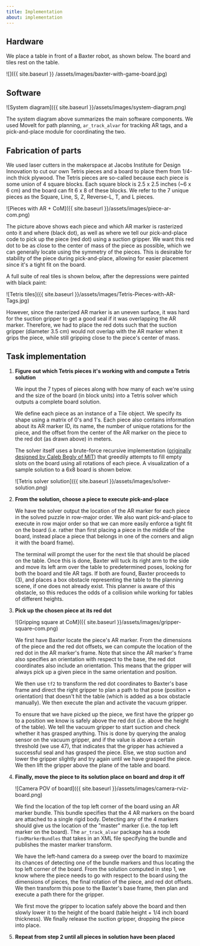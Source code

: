 ```yaml
---
title: Implementation
about: implementation
---
```

<!--(a) Describe any hardware you used or built. Illustrate with pictures and diagrams. (b) What parts did you use to build your solution? (c) Describe any software you wrote in detail. Illustrate with diagrams, flow charts, and/or other appropriate visuals. This includes launch files, URDFs, etc. (d) How does your complete system work? Describe each step.-->

## Hardware
We place a table in front of a Baxter robot, as shown below.
The board and tiles rest on the table.

![]({{ site.baseurl }} /assets/images/baxter-with-game-board.jpg)

## Software

![System diagram]({{ site.baseurl }}/assets/images/system-diagram.png)

The system diagram above summarizes the main software components.
We used MoveIt for path planning, `ar_track_alvar` for tracking AR tags, and a pick-and-place module for coordinating the two.

## Fabrication of parts
We used laser cutters in the makerspace at Jacobs Institute for Design Innovation to cut our own Tetris pieces and a board to place them from 1/4-inch thick plywood. The Tetris pieces are so-called because each piece is some union of 4 square blocks. Each square block is 2.5 x 2.5 inches (~6 x 6 cm) and the board can fit 6 x 8 of these blocks. We refer to the 7 unique pieces as the Square, Line, S, Z, Reverse-L, T, and L pieces.

![Pieces with AR + CoM]({{ site.baseurl }}/assets/images/piece-ar-com.png)

The picture above shows each piece and which AR marker is rasterized onto it and where (black dot), as well as where we tell our pick-and-place code to pick up the piece (red dot) using a suction gripper. We want this red dot to be as close to the center of mass of the piece as possible, which we can generally locate using the symmetry of the pieces. This is desirable for stability of the piece during pick-and-place, allowing for easier placement since it's a tight fit on the board.

A full suite of real tiles is shown below, after the depressions were painted with black paint:

![Tetris tiles]({{ site.baseurl }}/assets/images/Tetris-Pieces-with-AR-Tags.jpg)

However, since the rasterized AR marker is an uneven surface, it was hard for the suction gripper to get a good seal if it was overlapping the AR marker. Therefore, we had to place the red dots such that the suction gripper (diameter 3.5 cm) would not overlap with the AR marker when it grips the piece, while still gripping close to the piece's center of mass.

## Task implementation

1) __Figure out which Tetris pieces it's working with and compute a Tetris solution__

   We input the 7 types of pieces along with how many of each we're using and the size of the board (in block units) into a Tetris solver which outputs a complete board solution.

   We define each piece as an instance of a Tile object. We specify its shape using a matrix of 0's and 1's. Each piece also contains information about its AR marker ID, its name, the number of unique rotations for the piece, and the offset from the center of the AR marker on the piece to the red dot (as drawn above) in meters.

   The solver itself uses a brute-force recursive implementation ([originally designed by Caleb Begly of MIT](https://github.com/techdude/PyTetrisSolver)) that greedily attempts to fill empty slots on the board using all rotations of each piece.
   A visualization of a sample solution to a 6x8 board is shown below.

   ![Tetris solver solution]({{ site.baseurl }}/assets/images/solver-solution.png)

2) __From the solution, choose a piece to execute pick-and-place__

   We have the solver output the location of the AR marker for each piece in the solved puzzle in row-major order.
   We also want pick-and-place to execute in row major order so that we can more easily enforce a tight fit on the board (i.e. rather than first placing a piece in the middle of the board, instead place a piece that belongs in one of the corners and align it with the board frame).

   The terminal will prompt the user for the next tile that should be placed on the table.
   Once this is done, Baxter will tuck its right arm to the side and move its left arm over the table to predetermined poses, looking for both the board and tile AR tags.
   If both are found, Baxter proceeds to (3), and places a box obstacle representing the table to the planning scene, if one does not already exist.
   This planner is aware of this obstacle, so this reduces the odds of a collision while working for tables of different heights.

3) __Pick up the chosen piece at its red dot__

   ![Gripping square at CoM]({{ site.baseurl }}/assets/images/gripper-square-com.png)

   We first have Baxter locate the piece's AR marker. From the dimensions of the piece and the red dot offsets, we can compute the location of the red dot in the AR marker's frame. Note that since the AR marker's frame also specifies an orientation with respect to the base, the red dot coordinates also include an orientation. This means that the gripper will always pick up a given piece in the same orientation and position.

   We then use `tf2` to transform the red dot coordinates to Baxter's base frame and direct the right gripper to plan a path to that pose (position + orientation) that doesn't hit the table (which is added as a box obstacle manually). We then execute the plan and activate the vacuum gripper.

   To ensure that we have picked up the piece, we first have the gripper go to a position we know is safely above the red dot (i.e. above the height of the table). We tell the vacuum gripper to start suction and check whether it has grasped anything. This is done by querying the analog sensor on the vacuum gripper, and if the value is above a certain threshold (we use 47), that indicates that the gripper has achieved a successful seal and has grasped the piece. Else, we stop suction and lower the gripper slightly and try again until we have grasped the piece. We then lift the gripper above the plane of the table and board.


4) __Finally, move the piece to its solution place on board and drop it off__

   ![Camera POV of board]({{ site.baseurl }}/assets/images/camera-rviz-board.png)

   We find the location of the top left corner of the board using an AR marker bundle. This bundle specifies that the 4 AR markers on the board are attached to a single rigid body. Detecting any of the 4 markers should give us the location of the "master" marker (i.e. the top left marker on the board). The `ar_track_alvar` package has a node `findMarkerBundles` that takes in an XML file specifying the bundle and publishes the master marker transform.

   We have the left-hand camera do a sweep over the board to maximize its chances of detecting one of the bundle markers and thus locating the top left corner of the board. From the solution computed in step 1, we know where the piece needs to go with respect to the board using the dimensions of pieces, the final rotation of the piece, and red dot offsets. We then transform this pose to the Baxter's base frame, then plan and execute a path there for the gripper.

   We first move the gripper to location safely above the board and then slowly lower it to the height of the board (table height + 1/4 inch board thickness). We finally release the suction gripper, dropping the piece into place.


5) __Repeat from step 2 until all pieces in solution have been placed__


<br/><br/><br/>
